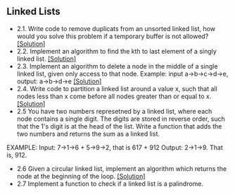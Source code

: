 ## Linked Lists

- 2.1. Write code to remove duplicats from an unsorted linked list, how would you solve this problem if a temporary buffer is not allowed? [[Solution]](../code/2.1.java)
- 2.2. Implement an algorithm to find the kth to last element of a singly linked list. [[Solution]](https://github.com/hxwang/Leetcode/blob/master/code/Remove-Nth-Node-From-End-of-List.java)
- 2.3. Implement an algorithm to delete a node in the middle of a single linked list, given only access to that node.
Example: input a->b->c->d->e, output: a->b->d->e [[Solution]](../code/2.3.java)
- 2.4. Write code to partition a linked list around a value x, such that all nodes less than x come before all nodes greater than or equal to x. [[Solution]](https://github.com/hxwang/Leetcode/blob/master/code/Partition-List.java)
- 2.5 You have two numbers represetned by a linked list, where each node contains a single digit. The digits are stored in reverse order, such that the 1's digit is at the head of the list. Write a function that adds the two numbers and returns the sum as a linked list.

EXAMPLE: Input: 7->1->6 + 5->9->2, that is 617 + 912 
Output: 2->1->9. That is, 912.
- 2.6 Given a circular linked list, implement an algorithm which returns the node at the beginning of the loop. [[Solution]](https://github.com/hxwang/Leetcode/blob/master/code/Linked-List-Cycle-II.java)
- 2.7 Implement a function to check if a linked list is a palindrome. 

